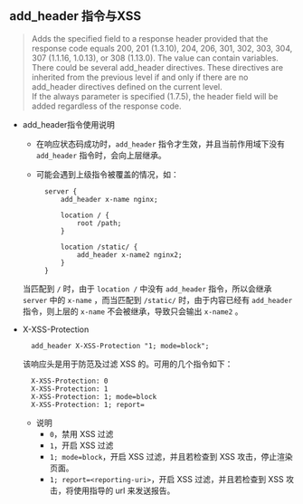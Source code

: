 ## add_header 指令与XSS
> Adds the specified field to a response header provided that the response code equals 200, 201 (1.3.10), 204, 206, 301, 302, 303, 304, 307 (1.1.16, 1.0.13), or 308 (1.13.0). The value can contain variables.  
> There could be several add_header directives. These directives are inherited from the previous level if and only if there are no add_header directives defined on the current level.  
> If the always parameter is specified (1.7.5), the header field will be added regardless of the response code.  

- add_header指令使用说明
	- 在响应状态码成功时，`add_header` 指令才生效，并且当前作用域下没有 `add_header` 指令时，会向上层继承。
	- 可能会遇到上级指令被覆盖的情况，如：

			server {
			    add_header x-name nginx;
			
			    location / {
			        root /path;
			    }
			
			    location /static/ {
			        add_header x-name2 nginx2;
			    }
			}
	当匹配到 `/` 时，由于 `location /` 中没有 `add_header` 指令，所以会继承 `server` 中的 `x-name` ，而当匹配到 `/static/` 时，由于内容已经有 `add_header` 指令，则上层的 `x-name` 不会被继承，导致只会输出 `x-name2` 。
- X-XSS-Protection

		add_header X-XSS-Protection "1; mode=block";
	该响应头是用于防范及过滤 XSS 的。可用的几个指令如下：

		X-XSS-Protection: 0
		X-XSS-Protection: 1
		X-XSS-Protection: 1; mode=block
		X-XSS-Protection: 1; report=
	- 说明
		- `0`，禁用 XSS 过滤
		- `1`，开启 XSS 过滤
		- `1; mode=block`，开启 XSS 过滤，并且若检查到 XSS 攻击，停止渲染页面。
		- `1; report=<reporting-uri>`，开启 XSS 过滤，并且若检查到 XSS 攻击，将使用指导的 url 来发送报告。